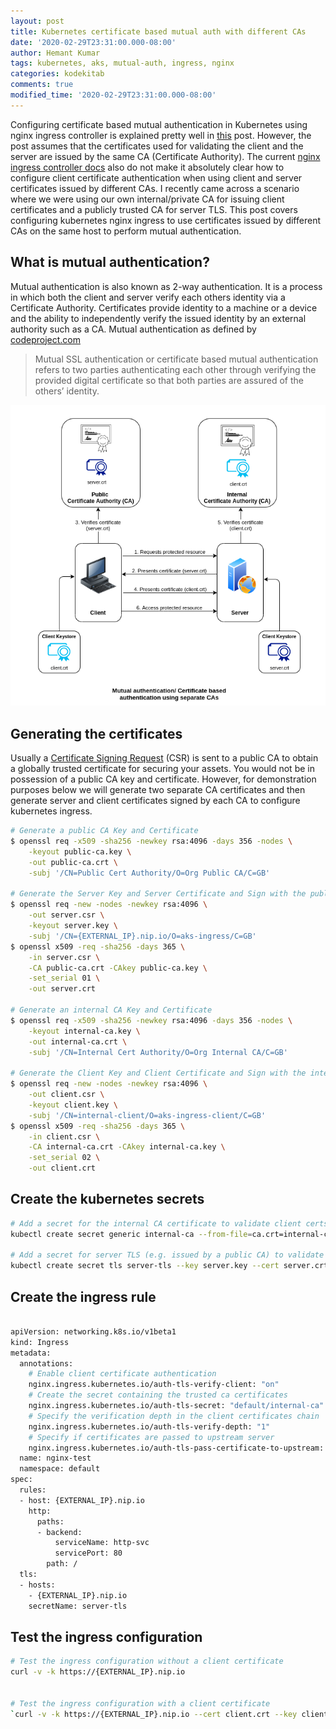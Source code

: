 ```yaml
---
layout: post
title: Kubernetes certificate based mutual auth with different CAs
date: '2020-02-29T23:31:00.000-08:00'
author: Hemant Kumar
tags: kubernetes, aks, mutual-auth, ingress, nginx
categories: kodekitab
comments: true
modified_time: '2020-02-29T23:31:00.000-08:00'
---
```


Configuring certificate based mutual authentication in Kubernetes using nginx ingress controller is explained pretty well in [this](https://medium.com/@awkwardferny/configuring-certificate-based-mutual-authentication-with-kubernetes-ingress-nginx-20e7e38fdfca) post. However, the post assumes that the certificates used for validating the client and the server are issued by the same CA (Certificate Authority). The current [nginx ingress controller docs](https://kubernetes.github.io/ingress-nginx/examples/auth/client-certs/) also do not make it absolutely clear how to configure client certificate authentication when using client and server certificates issued by different CAs. I recently came across a scenario where we were using our own internal/private CA for issuing client certificates and a publicly trusted CA for server TLS. This post covers configuring kubernetes nginx ingress to use certificates issued by different CAs on the same host to perform mutual authentication.


## What is mutual authentication?

Mutual authentication is also known as 2-way authentication. It is a process in which both the client and server verify each others identity via a Certificate Authority. Certificates provide identity to a machine or a device and the ability to independently verify the issued identity by an external authority such as a CA. Mutual authentication as defined by [codeproject.com](https://www.codeproject.com/Articles/326574/An-Introduction-to-Mutual-SSL-Authentication)

<blockquote>Mutual SSL authentication or certificate based mutual authentication refers to two parties authenticating each other through verifying the provided digital certificate so that both parties are assured of the others’ identity.</blockquote>

![mutual-auth.png](../assets/mutual-auth.png "Mutual authentication")

## Generating the certificates

Usually a [Certificate Signing Request](https://en.wikipedia.org/wiki/Certificate_signing_request) (CSR) is sent to a public CA to obtain a globally trusted certificate for securing your assets. You would not be in possession of a public CA key and certificate. However, for demonstration purposes below we will generate two separate CA certificates and then generate server and client certificates signed by each CA to configure kubernetes ingress.

```sh
# Generate a public CA Key and Certificate
$ openssl req -x509 -sha256 -newkey rsa:4096 -days 356 -nodes \
	-keyout public-ca.key \
	-out public-ca.crt \
	-subj '/CN=Public Cert Authority/O=Org Public CA/C=GB'

# Generate the Server Key and Server Certificate and Sign with the public CA Certificate
$ openssl req -new -nodes -newkey rsa:4096 \
	-out server.csr \
	-keyout server.key \
	-subj '/CN={EXTERNAL_IP}.nip.io/O=aks-ingress/C=GB'
$ openssl x509 -req -sha256 -days 365 \
	-in server.csr \
	-CA public-ca.crt -CAkey public-ca.key \
	-set_serial 01 \
	-out server.crt

# Generate an internal CA Key and Certificate
$ openssl req -x509 -sha256 -newkey rsa:4096 -days 356 -nodes \
	-keyout internal-ca.key \
	-out internal-ca.crt \
	-subj '/CN=Internal Cert Authority/O=Org Internal CA/C=GB'

# Generate the Client Key and Client Certificate and Sign with the internal CA Certificate
$ openssl req -new -nodes -newkey rsa:4096 \
	-out client.csr \
	-keyout client.key \
	-subj '/CN=internal-client/O=aks-ingress-client/C=GB'
$ openssl x509 -req -sha256 -days 365 \
	-in client.csr \
	-CA internal-ca.crt -CAkey internal-ca.key \
	-set_serial 02 \
	-out client.crt
```

## Create the kubernetes secrets

```sh
# Add a secret for the internal CA certificate to validate client certs 
kubectl create secret generic internal-ca --from-file=ca.crt=internal-ca.crt

# Add a secret for server TLS (e.g. issued by a public CA) to validate server's identity
kubectl create secret tls server-tls --key server.key --cert server.crt
```

## Create the ingress rule

```sh

apiVersion: networking.k8s.io/v1beta1
kind: Ingress
metadata:
  annotations:
    # Enable client certificate authentication
    nginx.ingress.kubernetes.io/auth-tls-verify-client: "on"
    # Create the secret containing the trusted ca certificates
    nginx.ingress.kubernetes.io/auth-tls-secret: "default/internal-ca"
    # Specify the verification depth in the client certificates chain
    nginx.ingress.kubernetes.io/auth-tls-verify-depth: "1"
    # Specify if certificates are passed to upstream server
    nginx.ingress.kubernetes.io/auth-tls-pass-certificate-to-upstream: "true"
  name: nginx-test
  namespace: default
spec:
  rules:
  - host: {EXTERNAL_IP}.nip.io
    http:
      paths:
      - backend:
          serviceName: http-svc
          servicePort: 80
        path: /
  tls:
  - hosts:
    - {EXTERNAL_IP}.nip.io
    secretName: server-tls
```

## Test the ingress configuration

```sh
# Test the ingress configuration without a client certificate
curl -v -k https://{EXTERNAL_IP}.nip.io


# Test the ingress configuration with a client certificate
`curl -v -k https://{EXTERNAL_IP}.nip.io --cert client.crt --key client.key`

```
